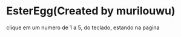 <h1>EsterEgg(Created by murilouwu)</h1>
clique em um numero de 1 a 5, do teclado, estando na pagina
